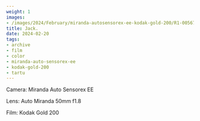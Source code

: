 ```yaml
---
weight: 1
images:
- /images/2024/February/miranda-autosensorex-ee-kodak-gold-200/R1-00567-002A.jpg
title: Jack.
date: 2024-02-20
tags:
- archive
- film
- color
- miranda-auto-sensorex-ee
- kodak-gold-200
- tartu
---
```


Camera: Miranda Auto Sensorex EE

Lens: Auto Miranda 50mm f1.8

Film: Kodak Gold 200
